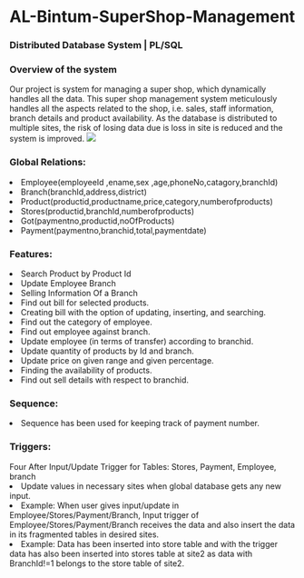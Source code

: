 # AL-Bintum-SuperShop-Management
<h3> Distributed Database System | PL/SQL </h3>

<h3>Overview of the system</h3>
Our project is system for managing a super shop, which dynamically handles all the data. This super shop management system meticulously handles all the aspects related to the shop, i.e. sales, staff information, branch details and product availability. As the database is distributed to multiple sites, the risk of losing data due is loss in site is reduced and the system is improved.

<img src = "https://github.com/Oishee30/AL-Bintum-SuperShop-Management/Feature.jpg">


<h3>Global Relations:</h3>
<li>Employee(employeeId ,ename,sex ,age,phoneNo,catagory,branchId)</li>
<li>Branch(branchId,address,district)</li>
<li>Product(productid,productname,price,category,numberofproducts)</li>
<li>Stores(productid,branchId,numberofproducts)</li>
<li>Got(paymentno,productid,noOfProducts)</li>
<li>Payment(paymentno,branchid,total,paymentdate)</li>

<h3>Features:</h3>
<li>Search Product by Product Id</li>
<li>Update Employee Branch</li>
<li>Selling Information Of a Branch</li>
<li>Find out bill for selected products.</li>
<li>Creating bill with the option of updating, inserting, and searching.</li>
<li>Find out the category of employee.</li>
<li>Find out employee against branch.</li>
<li>Update employee (in terms of transfer) according to branchid.</li>
<li>Update quantity of products by Id and branch.</li>
<li>Update price on given range and given percentage.</li>
<li>Finding the availability of products.</li>
<li>Find out sell details with respect to branchid.</li>

<h3>Sequence:</h3>
<li>Sequence has been used for keeping track of payment number.
 <h3>Triggers:</h3>
Four After Input/Update Trigger for Tables: Stores, Payment, Employee, branch
<li> Update values in necessary sites when global database gets any new input.
<li>Example: When user gives input/update in Employee/Stores/Payment/Branch, Input trigger of Employee/Stores/Payment/Branch receives the data and also insert the data in its fragmented tables in desired sites.
<li>Example:
Data has been inserted into store table and with the trigger data has also been inserted into stores table at site2 as data with BranchId!=1 belongs to the store table of site2.
